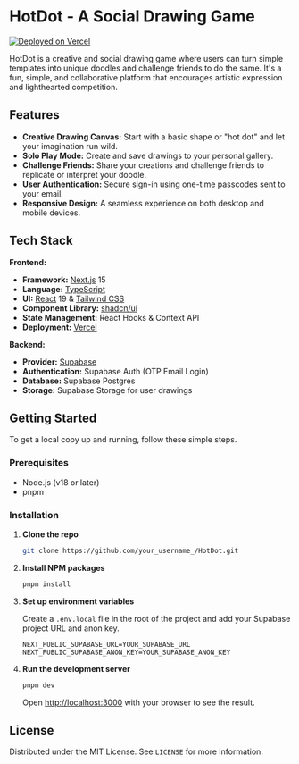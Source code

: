 # HotDot - A Social Drawing Game

[![Deployed on Vercel](https://vercel.com/button)](https://hotdot.vercel.app/)

HotDot is a creative and social drawing game where users can turn simple templates into unique doodles and challenge friends to do the same. It's a fun, simple, and collaborative platform that encourages artistic expression and lighthearted competition.

## Features

- **Creative Drawing Canvas:** Start with a basic shape or "hot dot" and let your imagination run wild.
- **Solo Play Mode:** Create and save drawings to your personal gallery.
- **Challenge Friends:** Share your creations and challenge friends to replicate or interpret your doodle.
- **User Authentication:** Secure sign-in using one-time passcodes sent to your email.
- **Responsive Design:** A seamless experience on both desktop and mobile devices.

## Tech Stack

**Frontend:**
- **Framework:** [Next.js](https://nextjs.org/) 15
- **Language:** [TypeScript](https://www.typescriptlang.org/)
- **UI:** [React](https://reactjs.org/) 19 & [Tailwind CSS](https://tailwindcss.com/)
- **Component Library:** [shadcn/ui](https://ui.shadcn.com/)
- **State Management:** React Hooks & Context API
- **Deployment:** [Vercel](https://vercel.com/)

**Backend:**
- **Provider:** [Supabase](https://supabase.io/)
- **Authentication:** Supabase Auth (OTP Email Login)
- **Database:** Supabase Postgres
- **Storage:** Supabase Storage for user drawings

## Getting Started

To get a local copy up and running, follow these simple steps.

### Prerequisites

- Node.js (v18 or later)
- pnpm

### Installation

1.  **Clone the repo**
    ```sh
    git clone https://github.com/your_username_/HotDot.git
    ```
2.  **Install NPM packages**
    ```sh
    pnpm install
    ```
3.  **Set up environment variables**

    Create a `.env.local` file in the root of the project and add your Supabase project URL and anon key.

    ```
    NEXT_PUBLIC_SUPABASE_URL=YOUR_SUPABASE_URL
    NEXT_PUBLIC_SUPABASE_ANON_KEY=YOUR_SUPABASE_ANON_KEY
    ```

4.  **Run the development server**
    ```sh
    pnpm dev
    ```

    Open [http://localhost:3000](http://localhost:3000) with your browser to see the result.

## License

Distributed under the MIT License. See `LICENSE` for more information.
